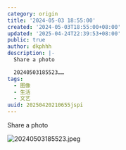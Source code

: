 ```yaml
---
category: origin
title: '2024-05-03 18:55:00'
created: '2024-05-03T18:55:00+08:00'
updated: '2025-04-24T22:39:53+08:00'
public: true
author: dkphhh
description: |-
  Share a photo

  20240503185523……
tags:
  - 图像
  - 生活
  - 文艺
uuid: 20250420210655jspi
---
```


Share a photo

![20240503185523.jpeg](https://img.dkphhh.me/20240503185523.jpeg)

